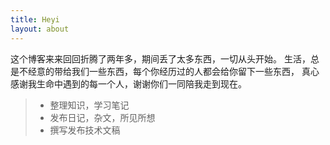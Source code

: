 ```yaml
---
title: Heyi
layout: about
---
```


<!-- ------ -->
<!-- ![avatar](https://img.helife.net/8b3.jpg) -->

<!-- ------ -->

<!-- **ubuff**，中文也很明白：**u**:寓意有，**ubff**:魔法值。 -->
这个博客来来回回折腾了两年多，期间丢了太多东西，一切从头开始。
生活，总是不经意的带给我们一些东西，每个你经历过的人都会给你留下一些东西，
真心感谢我生命中遇到的每一个人，谢谢你们一同陪我走到现在。



> * 整理知识，学习笔记
> * 发布日记，杂文，所见所想
> * 撰写发布技术文稿